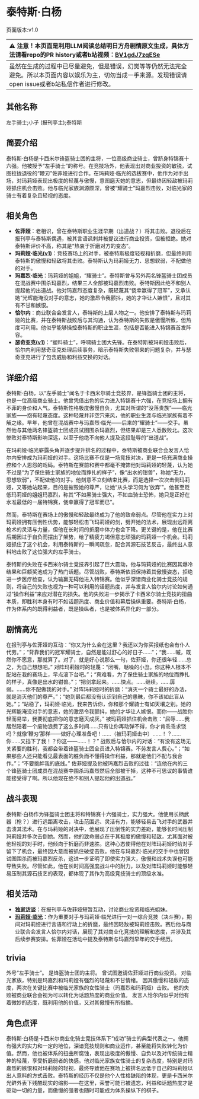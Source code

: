 # 泰特斯·白杨
页面版本:v1.0
 

| :warning: 注意！本页面是利用LLM阅读总结明日方舟剧情原文生成，具体方法请看repo的PR history或者b站视频：[BV1gdJ7zqESe](https://www.bilibili.com/video/BV1gdJ7zqESe/)         |
|:----------------------------|
| 虽然在生成的过程中已尽量避免，但是错误，幻觉等等仍然无法完全避免。所以本页面内容以娱乐为主，切勿当成一手来源。发现错误请open issue或者b站私信作者进行修改。|



## 其他名称
左手骑士;小子 (报刊亭主);泰特斯
## 简要介绍
泰特斯·白杨是卡西米尔锋盔骑士团的主将，一位高级商业骑士，曾跻身特锦赛十六强。他被授予“左手骑士”的称号。在竞技场外，他表现出对商业投资的敏锐，试图拉拢退役的“鞭刃”佐菲娅进行合作。在玛莉娅·临光的选拔赛中，他作为对手出场，对玛莉娅表现出极度的轻蔑与傲慢，意图磨灭她的意志，但最终因轻敌被玛莉娅抓住机会击败。他与临光家族渊源颇深，曾被“耀骑士”玛嘉烈击败，对临光家的骑士有着复杂且轻视的态度。
## 相关角色
-   **佐菲娅**：老相识，曾在泰特斯职业生涯早期（出道战？）将其击败。退役后在报刊亭与泰特斯偶遇，被其言语讽刺并被提议进行商业投资，但被拒绝。她对泰特斯评价不高，称其是“热衷于折磨对方的变态”。
-   **玛莉娅·临光([v1](extended_char_8b2c94.md))**：竞技赛场上的对手，被泰特斯极度轻视和折磨，但最终利用泰特斯的傲慢和轻敌将其击败。泰特斯认为玛莉娅无力、思想软弱，不配做他的对手。
-   **玛嘉烈·临光**：玛莉娅的姐姐，“耀骑士”。泰特斯曾与另外两名锋盔骑士团成员在混战赛中围杀玛嘉烈，结果三人全部被玛嘉烈击败。泰特斯因此绝不和别人提起他的出道战。他对玛嘉烈态度复杂，既轻蔑其“侥幸赢得了冠军”，又承认她“光辉能淹没对手的意志，她的激昂令我颤抖，她的才华让人嫉恨”，且对其有不甘和嫉恨。
-   **恰尔内**：商业联合会发言人，泰特斯的上层人物之一。他安排了泰特斯与玛莉娅的比赛，并在泰特斯战败后与其沟通，认为泰特斯的失败是傲慢所致，但热度可利用。他似乎能够操控泰特斯的职业生涯，包括是否能进入特锦赛首发阵容。
-   **瑟奇亚克([v1](extended_char_se_qi_ya_ke.md))**：“塑料骑士”，呼啸骑士团大先锋。在泰特斯被玛莉娅击败后，恰尔内利用瑟奇亚克处理后续事务，暗示泰特斯失败带来的问题复杂，并与瑟奇亚克进行了包含威胁和利益交换的对话。
## 详细介绍
泰特斯·白杨，以“左手骑士”闻名于卡西米尔骑士竞技界，是锋盔骑士团的主将，也是一位高级商业骑士。他曾凭借出色的实力进入特锦赛十六强，在竞技场上拥有不菲的身价和人气。泰特斯性格极度傲慢自负，尤其对所谓的“没落贵族”——临光家族——抱有轻蔑态度。这种轻蔑并非空穴来风，他的职业生涯与临光家族有着不解之缘。早年，他曾在混战赛中与玛嘉烈·临光——后来的“耀骑士”——交手。虽然他与其他两名锋盔骑士团成员试图围杀玛嘉烈，但结果却是三人悉数败北。这次惨败对泰特斯影响深远，以至于他绝不向他人提及这段耻辱的“出道战”。

在玛莉娅·临光崭露头角并逐步提升排名的过程中，泰特斯被商业联合会发言人恰尔内安排成为玛莉娅的对手。这场比赛不仅是一场竞技对决，更是一场充满商业操控和个人恩怨的戏码。泰特斯在赛前和赛中都毫不掩饰他对玛莉娅的轻蔑，认为她不过是“为了保住骑士家族的地位而挣扎的样子”，像“出水的钳兽”，称她“无力，思想软弱”，不配做他的对手。他刻意不立刻结束比赛，而是选择一次次击倒玛莉娅，又等她站起来，目的是摧毁她的尊严，让她“从头学习何为‘放弃’”。他甚至贬低玛莉娅的姐姐玛嘉烈，称其“不如黑骑士强大，不如血骑士恐怖，她只是正好在水准最低的一届特锦赛，侥幸赢得了冠军而已”。

然而，泰特斯在赛场上的傲慢和轻敌最终成为了他的致命弱点。尽管他在实力上对玛莉娅拥有压倒性优势，能够轻松击飞玛莉娅的剑，劈开她的法术，展现出远距离枪术的灵活与力量，但他在长时间的折磨中体力也会下降。更关键的是，他在比赛后期因过于自负而摆出了架势，给了精疲力竭但意志顽强的玛莉娅一个机会。玛莉娅抓住了这个机会，利用泰特斯的一瞬间疏忽，配合其源石技艺反击，最终出人意料地击败了这位强大的左手骑士。

泰特斯的失败在卡西米尔骑士竞技界引起了巨大震动，他与玛莉娅的比赛因其爆冷结果和巨额奖池成为了热门话题。尽管战败，泰特斯依旧保持着其傲慢姿态，拒绝进一步医疗检查，认为输赢无碍他进入特锦赛。他似乎深谙商业化骑士竞技的规则，将自己的失败也视为一种可以利用的话题热度，并与发言人恰尔内讨论如何通过“操作利益”来应对潜在的损失。他的失败进一步揭示了卡西米尔骑士竞技的扭曲本质，即胜利本身有时不如话题热度、商业价值和幕后操纵重要。泰特斯·白杨，作为体系内的既得利益者，既是操纵者，也是被体系异化的一部分。
## 剧情高光
在报刊亭与佐菲娅的互动：“你又为什么会在这里？我还以为你买报纸也会有仆人代劳。”；“背靠我们的冠军耀骑士，自然是能过舒心的好日子......”；“我......嘁，既然你不愿意，那就算了。对了，就是好心说那么一句，佐菲娅，你还很年轻......总之，为自己想想吧。”
对阵玛莉娅时的轻蔑：“闭嘴，聒噪的小丑。你这种人根本不配站在我的赛场上，早点滚下台吧。”；“真难看，为了保住骑士家族的地位而挣扎的样子，真像是出水的钳兽。”；“把剑拿起来。......快点。......继续。......孱弱。......你不配做我的对手。”
对阵玛莉娅时的折磨：“消灭一个骑士最好的办法，就是消灭他们的尊严。”；“她到最后都没有认识到自己的愚昧，你不该如此盲从她。”；“站稳了，玛莉娅·临光，我来告诉你，你和那个耀骑士有如天壤之别。她的光辉能淹没对手的意志，她的激昂令我颤抖，她的才华让人嫉恨。而你——战胜你轻而易举，我要彻底把你的意志磨灭成灰。”
被玛莉娅抓住机会击败：“屈辱......我居然陪着一个废物浪费了这么多时间......只有让你再动弹不得，你才肯乖乖求饶吗？就像‘鞭刃’那样——做好心理准备吧！......（被玛莉娅击中）......！？......你......又挡下了我！？你这——......！？”
战败后与恰尔内的对话：“有没有这场无关紧要的胜利，我都会带着锋盔骑士团全员进入特锦赛。不劳发言人费心。”；“如果那些人还只能看见最表面的胜负而不懂得操作利益，那就是他们不配与我合作。”；“不要挑衅我的底线。”
佐菲娅提及他被玛嘉烈击败的过往：“连他在内的三个锋盔骑士团成员在混战赛中围杀玛嘉烈然后全部被干掉，这种不可思议的事情谁能接受得了啊。所以他现在绝不和别人提起他的出道战。”
## 战斗表现
泰特斯·白杨作为锋盔骑士团主将和特锦赛十六强骑士，实力强大。他使用长柄武器（枪？）进行远距离攻击，攻击范围远、灵活有力，能够轻易击飞对手的武器并击溃其法术。在与玛莉娅的对决中，他展现了压倒性的实力差距，能够长时间压制玛莉娅并多次击倒她。然而，他的致命弱点在于其极度的傲慢和轻敌，尤其面对被他轻视的对手时，他倾向于折磨而非速胜。这种心态使得他在对阵玛莉娅时给对手留下了机会，最终因大意而被抓住破绽击败。他在与玛嘉烈·临光的交手中也曾因试图围杀而被玛嘉烈反杀，这进一步证明了即使实力强大，傲慢和战术失误也可能导致失败。尽管如此，他在长时间高强度战斗中的耐力，以及对阵玛莉娅时能够轻易压制其源石技艺的表现，都体现了其作为高级竞技骑士的顶级水准。
## 相关活动
-   **[独家访谈](../stories/story_sophia_set_1.md)**：在报刊亭与佐菲娅短暂互动，讨论商业投资和临光姐妹。
-   **[玛莉娅·临光](../stories/act13d5.md)**：作为重要对手与玛莉娅·临光进行一对一综合竞技（决斗赛），期间对玛莉娅进行言语和行动上的折磨，最终因轻敌被玛莉娅击败。赛后他与商业联合会发言人恰尔内对话，展现了其对商业化竞技的理解和态度，并涉及其后续参赛安排。佐菲娅在活动中提及泰特斯与玛嘉烈早年的交手经历。
## trivia
外号“左手骑士”。
是锋盔骑士团的主将。
曾试图邀请佐菲娅进行商业投资。
对临光家族，特别是玛嘉烈和玛莉娅有强烈的轻蔑和不甘情绪。
因其傲慢和轻敌的态度，两次在关键比赛中被临光家族的女性骑士（玛嘉烈和玛莉娅）击败。
他的失败被商业联合会视为可以转化为话题热度的商业价值。
发言人恰尔内似乎对他有着微妙的态度，既利用他的价值，又对其傲慢有所指摘。
## 角色点评
泰特斯·白杨是卡西米尔商业化骑士竞技体系下“成功”骑士的典型代表之一。他拥有强大的实力和一定的地位，深谙竞技规则和商业运作，甚至能将失败转化为价值。然而，他也被体系的扭曲所腐蚀，表现出极度的傲慢、自负以及对传统骑士精神的轻蔑，享受折磨弱者的快感。他对临光家族女性骑士的复杂态度，特别是对玛嘉烈的嫉恨和对玛莉娅的轻视，最终导致他在赛场上被排名远低于自己的玛莉娅以出人意料的方式击败。泰特斯的经历不仅是他个人性格缺陷的体现，更是卡西米尔光鲜外表下残酷现实的缩影——在这里，荣誉可能已被遗忘，利益和话题热度才是驱动一切的力量，而傲慢的强者也随时可能成为体系操纵下的棋子。